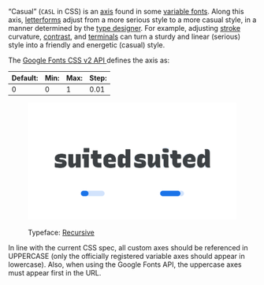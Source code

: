 “Casual” (`CASL` in CSS) is an [axis](/glossary/axis_in_variable_fonts) found in some [variable fonts](/glossary/variable_fonts). Along this axis, [letterforms](/glossary/letterform) adjust from a more serious style to a more casual style, in a manner determined by the [type designer](/glossary/type_designer). For example, adjusting [stroke](/glossary/stroke) curvature, [contrast](/glossary/contrast), and [terminals](/glossary/terminal) can turn a sturdy and linear (serious) style into a friendly and energetic (casual) style.

The [Google Fonts CSS v2 API ](https://developers.google.com/fonts/docs/css2) defines the axis as:

| Default: | Min: | Max: | Step: |
| --- | --- | --- | --- |
| 0 | 0 | 1 | 0.01 |

<figure>

![Two side-by-side type specimens of the word “suited”, each shown with a variable axis represented beneath as a horizontal slider. The first specimen, with the slider most of the way to the left to represent a lower value on the axis, shows straighter letterforms. The second specimen, with the slider most of the way to the right to represent a higher value on the axis, exhibits curvier shapes.](images/thumbnail.svg)

<figcaption>Typeface: <a href="https://fonts.google.com/specimen/Recursive">Recursive</a></figcaption>

</figure>

In line with the current CSS spec, all custom axes should be referenced in UPPERCASE (only the officially registered variable axes should appear in lowercase). Also, when using the Google Fonts API, the uppercase axes must appear first in the URL.
